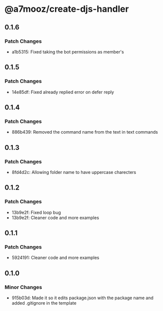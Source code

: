 # @a7mooz/create-djs-handler

## 0.1.6

### Patch Changes

-   a1b5315: Fixed taking the bot permissions as member's

## 0.1.5

### Patch Changes

-   14e85df: Fixed already replied error on defer reply

## 0.1.4

### Patch Changes

-   886b439: Removed the command name from the text in text commands

## 0.1.3

### Patch Changes

-   8fd4d2c: Allowing folder name to have uppercase charecters

## 0.1.2

### Patch Changes

-   13b9e2f: Fixed loop bug
-   13b9e2f: Cleaner code and more examples

## 0.1.1

### Patch Changes

-   5924191: Cleaner code and more examples

## 0.1.0

### Minor Changes

-   915b03d: Made it so it edits package.json with the package name and added .gitignore in the template
